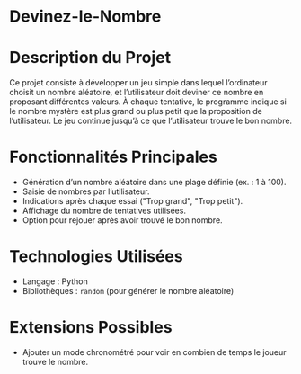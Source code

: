 # Devinez-le-Nombre 

# Description du Projet
Ce projet consiste à développer un jeu simple dans lequel l’ordinateur choisit un nombre aléatoire, et l’utilisateur doit deviner ce nombre en proposant différentes valeurs. À chaque tentative, le programme indique si le nombre mystère est plus grand ou plus petit que la proposition de l’utilisateur. Le jeu continue jusqu’à ce que l’utilisateur trouve le bon nombre.  

# **Fonctionnalités Principales**  
- Génération d’un nombre aléatoire dans une plage définie (ex. : 1 à 100).  
- Saisie de nombres par l’utilisateur.  
- Indications après chaque essai ("Trop grand", "Trop petit").  
- Affichage du nombre de tentatives utilisées.  
- Option pour rejouer après avoir trouvé le bon nombre.  

# **Technologies Utilisées**  
- Langage : Python  
- Bibliothèques : `random` (pour générer le nombre aléatoire)  

# **Extensions Possibles**  
- Ajouter un mode chronométré pour voir en combien de temps le joueur trouve le nombre.